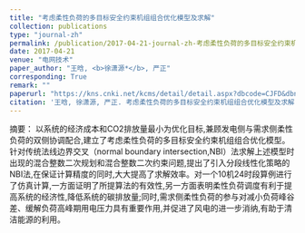 ```yaml
---
title: "考虑柔性负荷的多目标安全约束机组组合优化模型及求解"
collection: publications
type: "journal-zh"
permalink: /publication/2017-04-21-journal-zh-考虑柔性负荷的多目标安全约束机组组合优化模型及求解
date: 2017-04-21
venue: "电网技术"
paper_author: "王晗, <b>徐潇源*</b>, 严正"
corresponding: True
remark: ""
paperurl: "https://kns.cnki.net/kcms/detail/detail.aspx?dbcode=CJFD&dbname=CJFDLAST2017&filename=DWJS201706027&uniplatform=NZKPT&v=_rnILaSK9Q16NUUgIXFIcPs9v0E3m0q3uzXbRT-sKPx7uMitlqH5c6IeDgmmRheE"
citation: '王晗, 徐潇源, 严正. 考虑柔性负荷的多目标安全约束机组组合优化模型及求解[J]. 电网技术, 2017, 41(06): 1904-1911.'
---
```


摘要：
以系统的经济成本和CO2排放量最小为优化目标,兼顾发电侧与需求侧柔性负荷的双侧协调配合,建立了考虑柔性负荷的多目标安全约束机组组合优化模型。针对传统法线边界交叉（normal boundary intersection,NBI）法求解上述模型时出现的混合整数二次规划和混合整数二次约束问题,提出了引入分段线性化策略的NBI法,在保证计算精度的同时,大大提高了求解效率。对一个10机24时段算例进行了仿真计算,一方面证明了所提算法的有效性,另一方面表明柔性负荷调度有利于提高系统的经济性,降低系统的碳排放量;同时,需求侧柔性负荷的参与对减小负荷峰谷差、缓解负荷高峰期用电压力具有重要作用,并促进了风电的进一步消纳,有助于清洁能源的利用。 